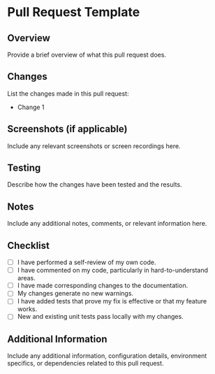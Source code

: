 # Pull Request Template

## Overview

Provide a brief overview of what this pull request does.

## Changes

List the changes made in this pull request:

- Change 1

## Screenshots (if applicable)

Include any relevant screenshots or screen recordings here.

## Testing

Describe how the changes have been tested and the results.

## Notes

Include any additional notes, comments, or relevant information here.

## Checklist

- [ ] I have performed a self-review of my own code.
- [ ] I have commented on my code, particularly in hard-to-understand areas.
- [ ] I have made corresponding changes to the documentation.
- [ ] My changes generate no new warnings.
- [ ] I have added tests that prove my fix is effective or that my feature works.
- [ ] New and existing unit tests pass locally with my changes.

## Additional Information

Include any additional information, configuration details, environment specifics, or dependencies related to this pull request.